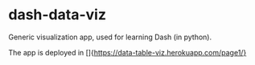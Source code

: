 # dash-data-viz
Generic visualization app, used for learning Dash (in python). 

The app is deployed in []{https://data-table-viz.herokuapp.com/page1/}
